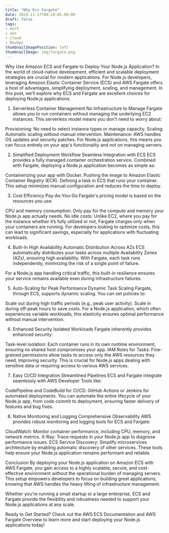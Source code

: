 ```yaml
---
title: "Why Ecs Fargate"
date: 2024-11-17T00:10:01-06:00
draft: false
tags:
- work
- aws
- cloud
- DevOps
thumbnailImagePosition: left
thumbnailImage: img/fargate.png
---
```


Why Use Amazon ECS and Fargate to Deploy Your Node.js Application?
In the world of cloud-native development, efficient and scalable deployment strategies are crucial for modern applications. For Node.js developers, leveraging Amazon Elastic Container Service (ECS) and AWS Fargate offers a host of advantages, simplifying deployment, scaling, and management. In this post, we'll explore why ECS and Fargate are excellent choices for deploying Node.js applications.

1. Serverless Container Management
No Infrastructure to Manage
Fargate allows you to run containers without managing the underlying EC2 instances. This serverless model means you don't need to worry about:

Provisioning: No need to select instance types or manage capacity.
Scaling: Automatic scaling without manual intervention.
Maintenance: AWS handles OS updates and security patches.
For Node.js applications, this means you can focus entirely on your app's functionality and not on managing servers.

2. Simplified Deployment Workflow
Seamless Integration with ECS
ECS provides a fully managed container orchestration service. Combined with Fargate, deploying a Node.js application becomes as simple as:

Containerizing your app with Docker.
Pushing the image to Amazon Elastic Container Registry (ECR).
Defining a task in ECS that runs your container.
This setup minimizes manual configuration and reduces the time to deploy.

3. Cost Efficiency
Pay-As-You-Go
Fargate's pricing model is based on the resources you use:

CPU and memory consumption: Only pay for the compute and memory your Node.js app actually needs.
No idle costs: Unlike EC2, where you pay for the instance whether it’s fully utilized or not, Fargate charges only when your containers are running.
For developers looking to optimize costs, this can lead to significant savings, especially for applications with fluctuating workloads.

4. Built-In High Availability
Automatic Distribution Across AZs
ECS automatically distributes your tasks across multiple Availability Zones (AZs), ensuring high availability. With Fargate, each task runs independently, minimizing the risk of a single point of failure.

For a Node.js app handling critical traffic, this built-in resilience ensures your service remains available even during infrastructure failures.

5. Auto-Scaling for Peak Performance
Dynamic Task Scaling
Fargate, through ECS, supports dynamic scaling. You can set policies to:

Scale out during high traffic periods (e.g., peak user activity).
Scale in during off-peak hours to save costs.
For a Node.js application, which often experiences variable workloads, this elasticity ensures optimal performance without manual intervention.

6. Enhanced Security
Isolated Workloads
Fargate inherently provides enhanced security:

Task-level isolation: Each container runs in its own runtime environment, ensuring no shared host compromises your app.
IAM Roles for Tasks: Fine-grained permissions allow tasks to access only the AWS resources they need, improving security.
This is crucial for Node.js apps dealing with sensitive data or requiring access to various AWS services.

7. Easy CI/CD Integration
Streamlined Pipelines
ECS and Fargate integrate seamlessly with AWS Developer Tools like:

CodePipeline and CodeBuild for CI/CD.
GitHub Actions or Jenkins for automated deployments.
You can automate the entire lifecycle of your Node.js app, from code commit to deployment, ensuring faster delivery of features and bug fixes.

8. Native Monitoring and Logging
Comprehensive Observability
AWS provides robust monitoring and logging tools for ECS and Fargate:

CloudWatch: Monitor container performance, including CPU, memory, and network metrics.
X-Ray: Trace requests in your Node.js app to diagnose performance issues.
ECS Service Discovery: Simplify microservices architecture by enabling automatic discovery of other services.
These tools help ensure your Node.js application remains performant and reliable.

Conclusion
By deploying your Node.js application on Amazon ECS with AWS Fargate, you gain access to a highly scalable, secure, and cost-effective environment without the operational burden of managing servers. This setup empowers developers to focus on building great applications, knowing that AWS handles the heavy lifting of infrastructure management.

Whether you're running a small startup or a large enterprise, ECS and Fargate provide the flexibility and robustness needed to support your Node.js applications at any scale.

Ready to Get Started?
Check out the AWS ECS Documentation and AWS Fargate Overview to learn more and start deploying your Node.js applications today!
